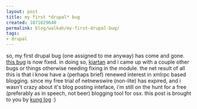 ```yaml
---
layout: post
title: my first *drupal* bug
created: 1071029640
permalink: blog/walkah/my-first-drupal-bug/
tags:
- drupal
---
```

so, my first drupal bug (one assigned to me anyway) has come and gone. <a href="http://drupal.org/node/view/4192">this bug</a> is now fixed. in doing so, <a href="http://www.natrak.net">kjartan</a> and i came up with a couple other bugs or things otherwise needing fixing in the module.
the net result of all this is that i know have a (perhaps brief) renewed interest in xmlrpc based blogging. since my free trial of netnewswire (non-lite) has expired, and i wasn't crazy about it's blog posting inteface, i'm still on the hunt for a free (preferably as in speech, not beer) blogging tool for osx.
this post is brought to you by <a href="http://www.kung-foo.tv/kunglog.php">kung log</a> :)

